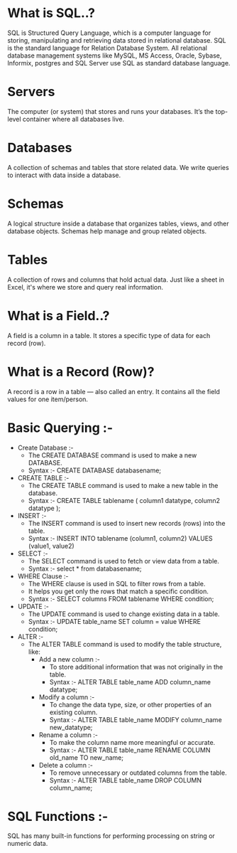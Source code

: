 # What is SQL..? 
SQL is Structured Query Language, which is a computer language for storing, manipulating and retrieving data 
stored in relational database. 
SQL is the standard language for Relation Database System. All relational database management systems like 
MySQL, MS Access, Oracle, Sybase, Informix, postgres and SQL Server use SQL as standard database 
language. 
#  Servers
The computer (or system) that stores and runs your databases.
It’s the top-level container where all databases live.
# Databases
A collection of schemas and tables that store related data.
We write queries to interact with data inside a database.
#  Schemas
A logical structure inside a database that organizes tables, views, and other database objects.
Schemas help manage and group related objects.
#  Tables
A collection of rows and columns that hold actual data.
Just like a sheet in Excel, it's where we store and query real information.
# What is a Field..?
A field is a column in a table.
It stores a specific type of data for each record (row).
# What is a Record (Row)?
A record is a row in a table — also called an entry.
It contains all the field values for one item/person.
# Basic Querying :-
- Create Database :-
  - The CREATE DATABASE command is used to make a new DATABASE.
  - Syntax :- CREATE DATABASE databasename;
- CREATE TABLE :-
   - The CREATE TABLE command is used to make a new table in the database.
   - Syntax :- CREATE TABLE tablename ( column1 datatype, column2 datatype );
- INSERT :-
   - The INSERT  command is used to insert new records (rows) into the table.
   - Syntax :- INSERT INTO tablename (column1, column2) VALUES (value1, value2)
- SELECT :-
   - The SELECT command is used to fetch or view data from a table.
   - Syntax :- select * from databasename;
- WHERE Clause :-
   - The WHERE clause is used in SQL to filter rows from a table.
   - It helps you get only the rows that match a specific condition.
   - Syntax :- SELECT columns FROM tablename WHERE condition;
- UPDATE :-
   - The UPDATE command is used to change existing data in a table.
   - Syntax :- UPDATE table_name SET column = value WHERE condition;
- ALTER :-
   - The ALTER TABLE command is used to modify the table structure, like:
       - Add a new column :-
           - To store additional information that was not originally in the table.
           - Syntax :- ALTER TABLE table_name ADD column_name datatype;
       - Modify a column :-
           - To change the data type, size, or other properties of an existing column.
           - Syntax :- ALTER TABLE table_name MODIFY column_name new_datatype;
       - Rename a column :-
           - To make the column name more meaningful or accurate.
           - Syntax :- ALTER TABLE table_name RENAME COLUMN old_name TO new_name;
       - Delete a column :-
           - To remove unnecessary or outdated columns from the table.
           - Syntax :- ALTER TABLE table_name DROP COLUMN column_name;
# SQL Functions :-
SQL has many built-in functions for performing processing on string or numeric data.
 













  

                  

 
